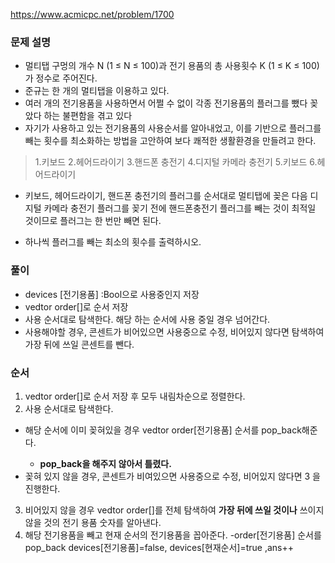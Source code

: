 https://www.acmicpc.net/problem/1700

### 문제 설명
- 멀티탭 구멍의 개수 N (1 ≤ N ≤ 100)과 전기 용품의 총 사용횟수 K (1 ≤ K ≤ 100)가 정수로 주어진다. 
- 준규는 한 개의 멀티탭을 이용하고 있다.
- 여러 개의 전기용품을 사용하면서 어쩔 수 없이 각종 전기용품의 플러그를 뺐다 꽂았다 하는 불편함을 겪고 있다
- 자기가 사용하고 있는 전기용품의 사용순서를 알아내었고, 이를 기반으로 플러그를 빼는 횟수를 최소화하는 방법을 고안하여 보다 쾌적한 생활환경을 만들려고 한다.

 >   1.키보드
 >   2.헤어드라이기
 >   3.핸드폰 충전기
 >  4.디지털 카메라 충전기
 >  5.키보드
 >  6.헤어드라이기

 - 키보드, 헤어드라이기, 핸드폰 충전기의 플러그를 순서대로 멀티탭에 꽂은 다음 디지털 카메라 충전기 플러그를 꽂기 전에 핸드폰충전기 플러그를 빼는 것이 최적일 것이므로 플러그는 한 번만 빼면 된다. 

- 하나씩 플러그를 빼는 최소의 횟수를 출력하시오. 


### 풀이
- devices [전기용품] :Bool으로 사용중인지 저장
- vedtor <int> order[]로 순서 저장
- 사용 순서대로 탐색한다. 해당 하는 순서에 사용 중일 경우 넘어간다.
- 사용해야할 경우, 콘센트가 비어있으면 사용중으로 수정, 비어있지 않다면 탐색하여 가장 뒤에 쓰일 콘센트를 뺀다.

### 순서
1.  vedtor <int> order[]로 순서 저장 후 모두 내림차순으로 정렬한다.
2. 사용 순서대로 탐색한다.
 - 해당 순서에 이미 꽂혀있을 경우 vedtor <int> order[전기용품] 순서를 pop_back해준다.
    - **pop_back을 해주지 않아서 틀렸다.**
 - 꽂혀 있지 않을 경우, 콘센트가 비여있으면 사용중으로 수정, 비어있지 않다면 3 을 진행한다.
3. 비어있지 않을 경우  vedtor <int> order[]를 전체 탐색하여 **가장 뒤에 쓰일 것이나** 쓰이지 않을 것의 전기 용품 숫자를 알아낸다.
4. 해당 전기용품을 빼고 현재 순서의 전기용품을 꼽아준다.
    -order[전기용품] 순서를 pop_back devices[전기용품]=false, devices[현재순서]=true ,ans++ 



